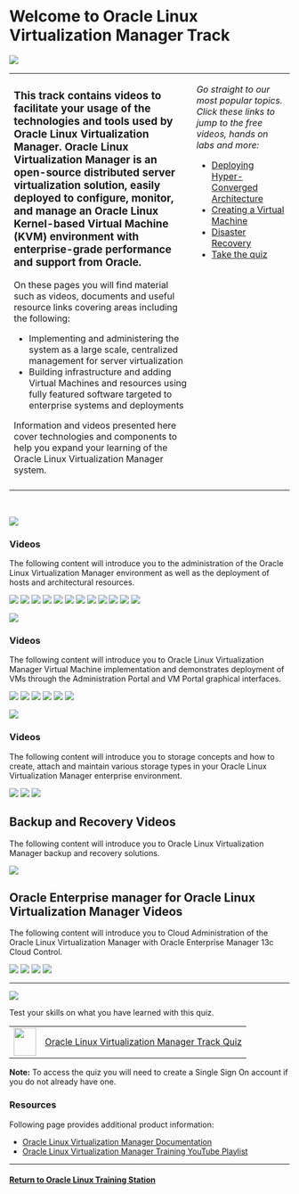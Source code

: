 
# Welcome to Oracle Linux Virtualization Manager Track

![](../common/images/OLVM-1200x200-banner.png)


<table width="1200">
<colgroup>
   <col width="900">
   <col width="300">
</colgroup>
   <tr>   
      <td>
	 <h3><b>This track contains videos to facilitate your usage of the technologies and tools used by Oracle Linux Virtualization Manager. Oracle Linux Virtualization Manager is an open-source distributed server virtualization solution, easily deployed to configure, monitor, and manage an Oracle Linux Kernel-based Virtual Machine (KVM) environment with enterprise-grade performance and support from Oracle.</b></h3>
	 <p>On these pages you will find material such as videos, documents and useful resource links covering areas including the following:</p>
    <ul>
       <li>Implementing and administering the system as a large scale, centralized management for server virtualization</li>
	    <li>Building infrastructure and adding Virtual Machines and resources using fully featured software targeted to enterprise systems and deployments</li>
     </ul>
	  <p>Information and videos presented here cover technologies and components to help you expand your learning of the Oracle Linux Virtualization Manager system.</p>
      </td>
      <td rowspan="2" valign="top"><p><i>Go straight to our most popular topics. Click these links to jump to the free videos, hands on labs and more:</i></p>
         <ul>
            <li><a href="#administration-and-deployment-videos">Deploying Hyper-Converged Architecture</a></li>
	         <li><a href="#managing-virtual-machines-videos">Creating a Virtual Machine</a></li>
            <li><a href="#backup-and-recovery-videos">Disaster Recovery</a></li>
            <li><a href="#olvm-quiz">Take the quiz</a></li>
         </ul>
      </td>
   </tr>
   <tr>   
      <td>  </td>
   </tr>
</table> 
<br>

<p><img id="olvm-admin" src="../common/images/OLVM-admin-section.png"></p>
<h3>Videos</h3>
The following content will introduce you to the administration of the Oracle Linux Virtualization Manager environment as well as the deployment of hosts and architectural resources.

[![](../common/images/users_groups_olvm_300.png)](https://youtu.be/oAfSLvIsUac)
[![](../common/images/roles_perms_olvm_300.png)](https://youtu.be/zjXX8EYIBzA)
[![](../common/images/add_kvm_host_olvm_300.png)](https://youtu.be/qMbUVnCbW7g)
[![](../common/images/create_vm_net_olvm_300.png)](https://youtu.be/RV6BSBOyjDU)
[![](../common/images/bu_rest_olvm_300.png)](https://youtu.be/j-BWLlD2yfI)
[![](../common/images/upgrade_olvm_300.png)](https://youtu.be/T07HSTrODRw)
[![](../common/images/config_vlans_olvm_300.png)](https://youtu.be/K-l7siJcDwI)
[![](../common/images/get_start_rest_olvm_300.png)](https://youtu.be/lk2kIUE-QU4)
[![](../common/images/bu_vms_api_olvm_300.png)](https://youtu.be/aLvNcNd5r50)
[![](../common/images/hyper_conv_arch_olvm_300.png)](https://youtu.be/FPHRC5mCxgQ)
[![](../common/images/migrate_olvm_kvm_300.png)](https://youtu.be/DqUi9dOInts)
[![](../common/images/migrate_from_ovirt_300.png)](https://youtu.be/Gs7qKGd4iTM)
<br>

<p><img id="olvm-vm" src="../common/images/OLVM-vm-section.png"></p>
<h3>Videos</h3>
The following content will introduce you to Oracle Linux Virtualization Manager Virtual Machine implementation and demonstrates deployment of VMs through the Administration Portal and VM Portal graphical interfaces.

[![](../common/images/create_vm_olvm_300.png)](https://youtu.be/clYVICSQ4MY)
[![](../common/images/create_temp_olvm_300.png)](https://youtu.be/QbJV0VfXpg8)
[![](../common/images/create_vm_from_temp_olvm_300.png)](https://youtu.be/WikfPdtbwEs)
[![](../common/images/export_vm_temp_olvm_300.png)](https://youtu.be/G-GfXxfCI-Q)
[![](../common/images/create_vm_snap_olvm_300.png)](https://youtu.be/s9u5gRQPSjQ)
[![](../common/images/rest_vm_snap_olvm_300.png)](https://youtu.be/KV-1cCFg4NU)
<br>

<p><img id="olvm-storage" src="../common/images/OLVM-storage-section.png"></p>
<h3>Videos</h3>
The following content will introduce you to storage concepts and how to create, attach and maintain various storage types in your Oracle Linux Virtualization Manager enterprise environment.

[![](../common/images/iscsi_olvm_300.png)](https://youtu.be/EeOL9wjwoMU)
[![](../common/images/nfs_olvm_300.png)](https://youtu.be/NRQ2KVaLHOw)
[![](../common/images/upload_res_olvm_300.png)](https://youtu.be/KE3uuQObJZw)

## Backup and Recovery Videos
The following content will introduce you to Oracle Linux Virtualization Manager backup and recovery solutions.

[![](../common/images/act_pas_dr_olvm_300.png)](https://youtu.be/0VSo7ZGIdo8)

## Oracle Enterprise manager for Oracle Linux Virtualization Manager Videos
The following content will introduce you to Cloud Administration of the Oracle Linux Virtualization Manager with Oracle Enterprise Manager 13c Cloud Control.

[![](../common/images/mon_olvm_oe_300.png)](https://youtu.be/834PviF4kV0)
[![](../common/images/reg_olvm_oe_300.png)](https://youtu.be/nyMSJKFN4HU)
[![](../common/images/conf_met_ext_olvm_300.png)](https://youtu.be/lyPtzCuEDcQ)
[![](../common/images/creat_inc_rule_olvm_300.png)](https://youtu.be/OMp6WoDxsqU)

---

<p><img id="olvm-quiz" src="../common/images/quiz1.png"></p>
   
  
Test your skills on what you have learned with this quiz.   
 
<table>
    <tr>
    <td><img src="../common/images/quiz_v2.png" width="40" height="50"></td>
    <td><a href="https://apexapps.oracle.com/pls/apex/f?p=ST_QUIZ:200:0::::P200_QUIZ_KEY:CMMO0UH">Oracle Linux Virtualization Manager Track Quiz</a></td>
  </tr>
</table>    
<b>Note:</b> To access the quiz you will need to create a Single Sign On account if you do not already have one.

### Resources

Following page provides additional product information:

- [Oracle Linux Virtualization Manager Documentation](https://docs.oracle.com/en/virtualization/oracle-linux-virtualization-manager/)
- [Oracle Linux Virtualization Manager Training YouTube Playlist](https://www.youtube.com/playlist?list=PLKCk3OyNwIzu_Cch2fK2K4yO57d6xT8dt)


---
#### [Return to Oracle Linux Training Station](../README.md)
